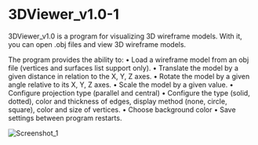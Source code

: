 # 3DViewer_v1.0-1
3DViewer_v1.0 is a program for visualizing 3D wireframe models. With it, you can open .obj files and view 3D wireframe models.

The program provides the ability to:
• Load a wireframe model from an obj file (vertices and surfaces list support only).
• Translate the model by a given distance in relation to the X, Y, Z axes.
• Rotate the model by a given angle relative to its X, Y, Z axes.
• Scale the model by a given value.
• Configure projection type (parallel and central)
• Configure the type (solid, dotted), color and thickness of edges, display method (none, circle, square), color and size of vertices.
• Choose background color
• Save settings between program restarts.

![Screenshot_1](https://github.com/allmazee/3DViewer_v1.0-1/assets/152493027/90fdaf4d-b139-4bc8-9a91-2f5ef18000d9)

